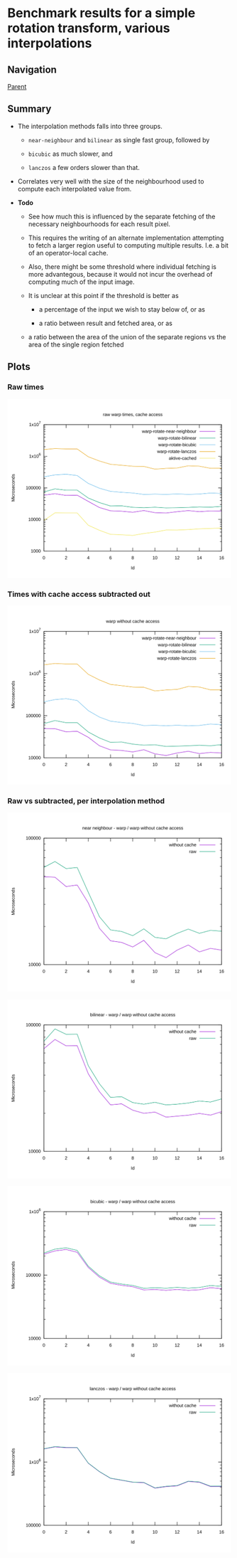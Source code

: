 # Benchmark results for a simple rotation transform, various interpolations

## Navigation

[Parent](../README.md)

## Summary

 - The interpolation methods falls into three groups.

     - `near-neighbour` and `bilinear` as single fast group, followed by

     - `bicubic` as much slower, and

     - `lanczos` a few orders slower than that.

  - Correlates very well with the size of the neighbourhood used to
    compute each interpolated value from.

  - __Todo__

      - See how much this is influenced by the separate fetching of
        the necessary neighbourhoods for each result pixel.

      - This requires the writing of an alternate implementation
        attempting to fetch a larger region useful to computing
        multiple results. I.e. a bit of an operator-local cache.

      - Also, there might be some threshold where individual fetching
        is more advantegous, because it would not incur the overhead
        of computing much of the input image.

      - It is unclear at this point if the threshold is better as

      	  - a percentage of the input we wish to stay below of, or as

          - a ratio between result and fetched area, or as

	  - a ratio between the area of the union of the separate
            regions vs the area of the single region fetched

## Plots

### Raw times

![](warp-rotate-1.svg)

### Times with cache access subtracted out

![](warp-rotate-2.svg)

### Raw vs subtracted, per interpolation method

![](warp-rotate-3-near.svg)

![](warp-rotate-3-bilinear.svg)

![](warp-rotate-3-bicubic.svg)

![](warp-rotate-3-lanczos.svg)
